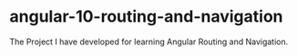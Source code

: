 # angular-10-routing-and-navigation
The Project I have developed for learning Angular Routing and Navigation.
